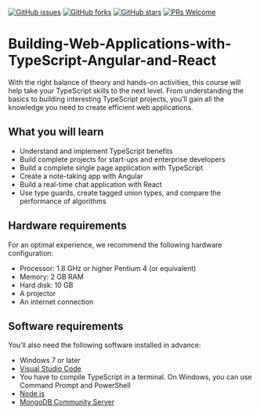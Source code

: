 [![GitHub issues](https://img.shields.io/github/issues/TrainingByPackt/Building-Web-Applications-with-TypeScript-Angular-and-ReacteLearning.svg)](https://github.com/TrainingByPackt/Building-Web-Applications-with-TypeScript-Angular-and-React-eLearning/issues)
[![GitHub forks](https://img.shields.io/github/forks/TrainingByPackt/Building-Web-Applications-with-TypeScript-Angular-and-React-eLearning.svg)](https://github.com/TrainingByPackt/Building-Web-Applications-with-TypeScript-Angular-and-React-eLearning/network)
[![GitHub stars](https://img.shields.io/github/stars/TrainingByPackt/Building-Web-Applications-with-TypeScript-Angular-and-React-eLearning.svg)](https://github.com/TrainingByPackt/Building-Web-Applications-with-TypeScript-Angular-and-React-eLearning/stargazers)
[![PRs Welcome](https://img.shields.io/badge/PRs-welcome-brightgreen.svg)](https://github.com/TrainingByPackt/Building-Web-Applications-with-TypeScript-Angular-and-React-eLearning/pulls)


# Building-Web-Applications-with-TypeScript-Angular-and-React
With the right balance of theory and hands-on activities, this course will help take your TypeScript skills to the next level. From understanding the basics to building interesting TypeScript projects, you’ll gain all the knowledge you need to create efficient web applications.

## What you will learn
* Understand and implement TypeScript benefits
* Build complete projects for start-ups and enterprise developers
* Build a complete single page application with TypeScript
* Create a note-taking app with Angular
* Build a real-time chat application with React
* Use type guards, create tagged union types, and compare the performance of algorithms

## Hardware requirements
For an optimal experience, we recommend the following hardware configuration:
* Processor: 1.8 GHz or higher Pentium 4 (or equivalent)
* Memory: 2 GB RAM
* Hard disk: 10 GB
* A projector
* An internet connection

## Software requirements
You’ll also need the following software installed in advance:
* Windows 7 or later
* [Visual Studio Code](https://code.visualstudio.com/)
* You have to compile TypeScript in a terminal. On Windows, you can use Command Prompt and PowerShell
* [Node.js](https://nodejs.org/en/)
* [MongoDB Community Server](https://www.mongodb.com/download-center#atlas)

